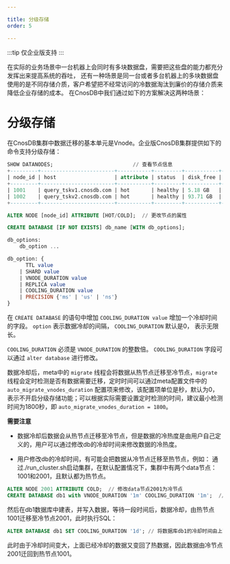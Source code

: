 ```yaml
---

title: 分级存储
order: 5

---
```


:::tip
仅企业版支持
:::

在实际的业务场景中一台机器上会同时有多块数据盘，需要把这些盘的能力都充分发挥出来提高系统的吞吐，
还有一种场景是同一台或者多台机器上的多块数据盘使用的是不同存储介质，客户希望把不经常访问的冷数据淘汰到廉价的存储介质来降低企业存储的成本。
在CnosDB中我们通过如下的方案解决这两种场景：

# 分级存储

在CnosDB集群中数据迁移的基本单元是Vnode。企业版CnosDB集群提供如下的命令支持分级存储：

```SQL
SHOW DATANODES;                          // 查看节点信息
+---------+------------------------+-----------+---------+-----------+----------------------------------+
| node_id | host                   | attribute | status  | disk_free | location   | last_updated_time   |
+---------+------------------------+-----------+---------+-----------+----------------------------------+
| 1001    | query_tskv1.cnosdb.com | hot       | healthy | 5.18 GB   | /dc1/rack1 | 2023-06-05 02:30:22 |
| 1002    | query_tskv2.cnosdb.com | hot       | healthy | 93.71 GB  | /dc1/rack2 | 2023-06-05 02:30:19 |
+---------+------------------------+-----------+---------+-----------+----------------------------------+

ALTER NODE [node_id] ATTRIBUTE [HOT/COLD];  // 更改节点的属性
```

```SQL
CREATE DATABASE [IF NOT EXISTS] db_name [WITH db_options];

db_options:
    db_option ...

db_option: {
      TTL value
    | SHARD value
    | VNODE_DURATION value
    | REPLICA value
    | COOLING_DURATION value
    | PRECISION {'ms' | 'us' | 'ns'}
}
```

在 `CREATE DATABASE` 的语句中增加 `COOLING_DURATION value` 增加一个冷却时间的字段。 `option` 表示数据冷却的间隔， `COOLING_DURATION` 默认是0， 表示无限长。

`COOLING_DURATION` 必须是 `VNODE_DURATION` 的整数倍。 `COOLING_DURATION` 字段可以通过 `alter database` 进行修改。

数据冷却后，meta中的 `migrate` 线程会将数据从热节点迁移至冷节点，`migrate` 线程会定时检测是否有数据需要迁移，定时时间可以通过meta配置文件中的 `auto_migrate_vnodes_duration` 配置项来修改，该配置项单位是秒，默认为0，表示不开启分级存储功能；可以根据实际需要设置定时检测的时间，建议最小检测时间为1800秒，即 `auto_migrate_vnodes_duration = 1800`。

**需要注意**

- 数据冷却后数据会从热节点迁移至冷节点，但是数据的冷热度是由用户自己定义的，用户可以通过修改db的冷却时间来修改数据的冷热度。

- 用户修改db的冷却时间，有可能会把数据从冷节点迁移至热节点，例如：
  通过./run_cluster.sh启动集群，在默认配置情况下，集群中有两个data节点：1001和2001，且默认都为热节点。
```SQL
ALTER NODE 2001 ATTRIBUTE COLD;  // 修改data节点2001为冷节点
CREATE DATABASE db1 with VNODE_DURATION '1m' COOLING_DURATION '1m';  // 在1001节点上创建一个名为db1的数据库，它的VNODE_DURATION和COOLING_DURATION都设置为1分钟
```
然后在db1数据库中建表，并写入数据，等待一段时间后，数据冷却，由热节点1001迁移至冷节点2001，此时执行SQL：
```SQL
ALTER DATABASE db1 SET COOLING_DURATION '1d'; // 将数据库db1的冷却时间由上面的1分钟，改为1天
```
此时由于冷却时间变大，上面已经冷却的数据又变回了热数据，因此数据由冷节点2001迁回到热节点1001。